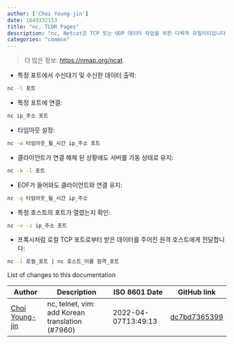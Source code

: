 ```yaml
---
author: ['Choi Young-jin']
date: 1649332153
title: "nc, TLDR Pages"
description: "nc, Netcat은 TCP 또는 UDP 데이터 작업을 위한 다목적 유틸리티입니다."
categories: "common"
---
```

> 더 많은 정보: <https://nmap.org/ncat>.

- 특정 포트에서 수신대기 및 수신한 데이터 출력:

```bash
nc -l 포트
```

- 특정 포트에 연결:

```bash
nc ip_주소 포트
```

- 타임아웃 설정:

```bash
nc -w 타임아웃_될_시간 ip_주소 포트
```

- 클라이언트가 연결 해제 된 상황에도 서버를 가동 상태로 유지:

```bash
nc -k -l 포트
```

- EOF가 들어와도 클라이언트와 연결 유지:

```bash
nc -q 타임아웃_될_시간 ip_주소
```

- 특정 호스트의 포트가 열렸는지 확인:

```bash
nc -v -z ip_주소 포트
```

- 프록시처럼 로컬 TCP 포트로부터 받은 데이터를 주어진 원격 호스트에게 전달합니다:

```bash
nc -l 로컬_포트 | nc 호스트_이름 원격_포트
```
List of changes to this documentation


Author | Description | ISO 8601 Date | GitHub link
------|-----|-----|-----
[Choi Young-jin](mailto:amateur.toss@gmail.com) | nc, telnet, vim: add Korean translation (#7960) | 2022-04-07T13:49:13 | [dc7bd7365399](https://github.com/tldr-pages/tldr/commit/dc7bd7365399837466c7f78637939756109f672b)

